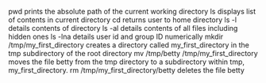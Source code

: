 pwd prints the absolute path of the current working directory
ls displays list of contents in current directory
cd returns user to home directory
ls -l details contents of directory
ls -al details contents of all files including hidden ones
ls -lna details  user id and group ID numerically
mkdir /tmp/my_first_directory creates a directory called my_first_directory in the tmp subdirectory of the root directory
mv /tmp/betty /tmp/my_first_directory moves the file betty from the tmp directory to a subdirectory within tmp, my_first_directory.
rm /tmp/my_first_directory/betty deletes the file betty
